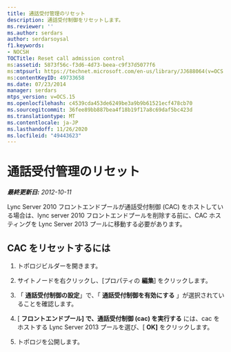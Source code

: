```yaml
---
title: 通話受付管理のリセット
description: 通話受付制御をリセットします。
ms.reviewer: ''
ms.author: serdars
author: serdarsoysal
f1.keywords:
- NOCSH
TOCTitle: Reset call admission control
ms:assetid: 5873f56c-f3d6-4d73-beea-c9f37d5077f6
ms:mtpsurl: https://technet.microsoft.com/en-us/library/JJ688064(v=OCS.15)
ms:contentKeyID: 49733658
ms.date: 07/23/2014
manager: serdars
mtps_version: v=OCS.15
ms.openlocfilehash: c4539cda453de6249be3a9b9b61521ecf478cb70
ms.sourcegitcommit: 36fee89bb887bea4f18b19f17a8c69daf5bc423d
ms.translationtype: MT
ms.contentlocale: ja-JP
ms.lasthandoff: 11/26/2020
ms.locfileid: "49443623"
---
```

# <a name="reset-call-admission-control"></a>通話受付管理のリセット

<div data-xmlns="http://www.w3.org/1999/xhtml">

<div class="topic" data-xmlns="http://www.w3.org/1999/xhtml" data-msxsl="urn:schemas-microsoft-com:xslt" data-cs="https://msdn.microsoft.com/">

<div data-asp="https://msdn2.microsoft.com/asp">



</div>

<div id="mainSection">

<div id="mainBody">

<span> </span>

_**最終更新日:** 2012-10-11_

Lync Server 2010 フロントエンドプールが通話受付制御 (CAC) をホストしている場合は、lync server 2010 フロントエンドプールを削除する前に、CAC ホスティングを Lync Server 2013 プールに移動する必要があります。

<div>

## <a name="to-reset-cac"></a>CAC をリセットするには

1.  トポロジビルダーを開きます。

2.  サイトノードを右クリックし、[プロパティの **編集**] をクリックします。

3.  「 **通話受付制御の設定**」で、「 **通話受付制御を有効にする** 」が選択されていることを確認します。

4.  [ **フロントエンドプール] で、通話受付制御 (cac) を実行する** には、cac をホストする Lync Server 2013 プールを選び、[ **OK]** をクリックします。

5.  トポロジを公開します。

</div>

</div>

<span> </span>

</div>

</div>

</div>


